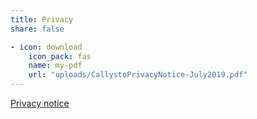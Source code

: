 ```yaml
---
title: Privacy
share: false

- icon: download
    icon_pack: fas
    name: my-pdf
    url: "uploads/CallystoPrivacyNotice-July2019.pdf"
---
```

<a href="https://github.com/imuniyat/callysto.github.io/blob/main/static/uploads/CallystoPrivacyNotice-July2019.pdf" target="_blank">Privacy notice</a>

